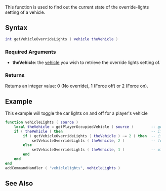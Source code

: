 This function is used to find out the current state of the override-lights setting of a vehicle.

Syntax
------

``` lua
int getVehicleOverrideLights ( vehicle theVehicle )
```

### Required Arguments

-   **theVehicle**: the [vehicle](/docs/vehicle.md "wikilink") you wish to retrieve the override lights setting of.

### Returns

Returns an integer value: 0 (No override), 1 (Force off) or 2 (Force on).

Example
-------

This example will toggle the car lights on and off for a player's vehicle

``` lua
function vehicleLights ( source )
    local theVehicle = getPlayerOccupiedVehicle ( source )        -- get the player's vehicle
    if ( theVehicle ) then                                        -- if he was in one
        if ( getVehicleOverrideLights ( theVehicle ) ~= 2 ) then  -- if the current state isnt 'force on'
            setVehicleOverrideLights ( theVehicle, 2 )            -- force the lights on
        else
            setVehicleOverrideLights ( theVehicle, 1 )            -- otherwise, force the lights off
        end
    end
end
addCommandHandler ( "vehiclelights", vehicleLights )
```

See Also
--------
